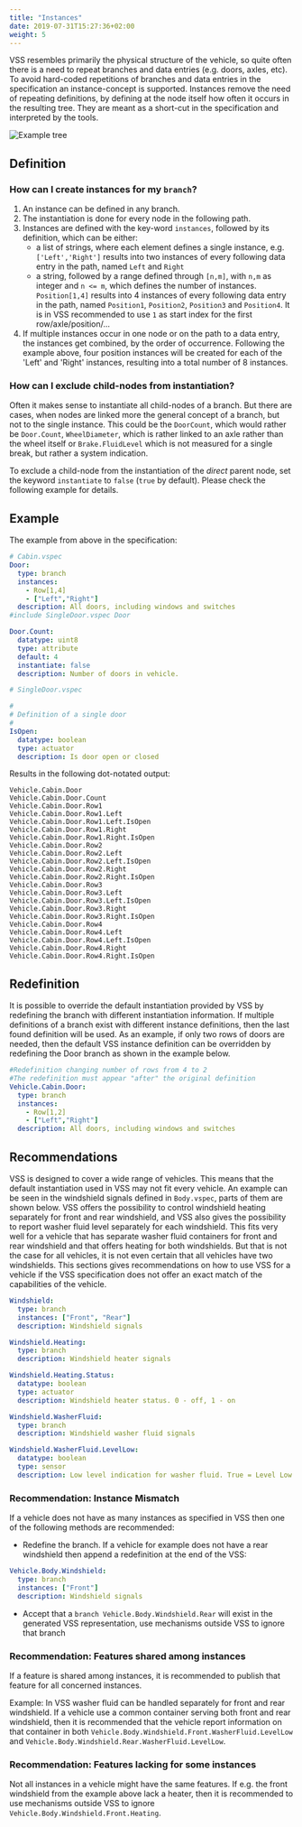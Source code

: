 ```yaml
---
title: "Instances"
date: 2019-07-31T15:27:36+02:00
weight: 5
---
```


VSS resembles primarily the physical structure of the vehicle, so
quite often there is a need to repeat branches and data entries
(e.g. doors, axles, etc). To avoid hard-coded repetitions of
branches and data entries in the specification an instance-concept is supported.
Instances remove the need of repeating definitions, by defining at the node itself how often it occurs in
the resulting tree. They are meant as a short-cut in the specification and
interpreted by the tools.

![Example tree](/vehicle_signal_specification/images/instances.png?width=60pc)



## Definition

### How can I create instances for my `branch`?

1. An instance can be defined in any branch.
2. The instantiation is done for every node in the following path.
3. Instances are defined with the key-word `instances`, followed by its
   definition, which can be either:
   * a list of strings, where each element defines a single instance, e.g.
     `['Left','Right']` results into two instances of every following
     data entry in the path, named `Left` and `Right`
   * a string, followed by a range defined through `[n,m]`, with `n,m` as integer and `n <= m`,
     which defines the number of instances.
     `Position[1,4]` results into 4 instances of every following
     data entry in the path, named `Position1`, `Position2`, `Position3`
     and `Position4`. It is in VSS recommended to use `1` as start index for the first row/axle/position/...
4. If multiple instances occur in one node or on the path to a data entry,
   the instances get combined, by the order of occurrence. Following the example above,
   four position instances will be created for each of the 'Left' and 'Right' instances,
   resulting into a total number of 8 instances.

### How can I exclude child-nodes from instantiation?

Often it makes sense to instantiate all child-nodes of a branch.
But there are cases, when nodes are linked more the general concept of
a branch, but not to the single instance. This could be the `DoorCount`,
which would rather be `Door.Count`, `WheelDiameter`, which is rather linked
to an axle rather than the wheel itself or `Brake.FluidLevel` which is not
measured for a single break, but rather a system indication. 

To exclude a child-node from the instantiation of the *direct* parent node, set the
keyword `instantiate` to `false` (`true` by default). Please check the following
example for details.

## Example

The example from above in the specification:

```YAML
# Cabin.vspec
Door:
  type: branch
  instances:
    - Row[1,4]
    - ["Left","Right"]
  description: All doors, including windows and switches
#include SingleDoor.vspec Door

Door.Count:
  datatype: uint8
  type: attribute
  default: 4
  instantiate: false
  description: Number of doors in vehicle.
```


```yml
# SingleDoor.vspec

#
# Definition of a single door
#
IsOpen:
  datatype: boolean
  type: actuator
  description: Is door open or closed
```

Results in the following dot-notated output:

```
Vehicle.Cabin.Door
Vehicle.Cabin.Door.Count
Vehicle.Cabin.Door.Row1
Vehicle.Cabin.Door.Row1.Left
Vehicle.Cabin.Door.Row1.Left.IsOpen
Vehicle.Cabin.Door.Row1.Right
Vehicle.Cabin.Door.Row1.Right.IsOpen
Vehicle.Cabin.Door.Row2
Vehicle.Cabin.Door.Row2.Left
Vehicle.Cabin.Door.Row2.Left.IsOpen
Vehicle.Cabin.Door.Row2.Right
Vehicle.Cabin.Door.Row2.Right.IsOpen
Vehicle.Cabin.Door.Row3
Vehicle.Cabin.Door.Row3.Left
Vehicle.Cabin.Door.Row3.Left.IsOpen
Vehicle.Cabin.Door.Row3.Right
Vehicle.Cabin.Door.Row3.Right.IsOpen
Vehicle.Cabin.Door.Row4
Vehicle.Cabin.Door.Row4.Left
Vehicle.Cabin.Door.Row4.Left.IsOpen
Vehicle.Cabin.Door.Row4.Right
Vehicle.Cabin.Door.Row4.Right.IsOpen
```

## Redefinition

It is possible to override the default instantiation provided by VSS by redefining the branch with
different instantiation information. If multiple definitions of a branch exist with different
instance definitions, then the last found definition will be used. 
As an example, if only two rows of doors are needed, then the default VSS instance definition
can be overridden by redefining the Door branch as shown in the example below. 

```YAML
#Redefinition changing number of rows from 4 to 2
#The redefinition must appear "after" the original definition
Vehicle.Cabin.Door:
  type: branch
  instances:
    - Row[1,2]
    - ["Left","Right"]
  description: All doors, including windows and switches
```

## Recommendations

VSS is designed to cover a wide range of vehicles.
This means that the default instantiation used in VSS may not fit every vehicle.
An example can be seen in the windshield signals defined in `Body.vspec`, parts of them are shown below.
VSS offers the possibility to control windshield heating separately for front and rear windshield,
and VSS also gives the possibility to report washer fluid level separately for each windshield.
This fits very well for a vehicle that has separate washer fluid containers for front and rear windshield
and that offers heating for both windshields. But that is not the case for all vehicles,
it is not even certain that all vehicles have two windshields. This sections gives recommendations on how
to use VSS for a vehicle if the VSS specification does not offer an exact match of the capabilities of the vehicle.

```YAML
Windshield:
  type: branch
  instances: ["Front", "Rear"]
  description: Windshield signals

Windshield.Heating:
  type: branch
  description: Windshield heater signals

Windshield.Heating.Status:
  datatype: boolean
  type: actuator
  description: Windshield heater status. 0 - off, 1 - on

Windshield.WasherFluid:
  type: branch
  description: Windshield washer fluid signals

Windshield.WasherFluid.LevelLow:
  datatype: boolean
  type: sensor
  description: Low level indication for washer fluid. True = Level Low. False = Level OK.
```

### Recommendation: Instance Mismatch

If a vehicle does not have as many instances as specified in VSS then one
of the following methods are recommended:

- Redefine the branch. If a vehicle for example does not have a rear windshield
then append a redefinition at the end of the VSS:

```YAML
Vehicle.Body.Windshield:
  type: branch
  instances: ["Front"]
  description: Windshield signals
```

- Accept that a `branch Vehicle.Body.Windshield.Rear` will exist in the generated VSS representation,
  use mechanisms outside VSS to ignore that branch
  
### Recommendation: Features shared among instances

If a feature is shared among instances, it is recommended to publish that feature for all concerned instances.

Example: In VSS washer fluid can be handled separately for front and rear windshield.
If a vehicle use a common container serving both front and rear windshield,
then it is recommended that the vehicle report information on that container in both
`Vehicle.Body.Windshield.Front.WasherFluid.LevelLow` and `Vehicle.Body.Windshield.Rear.WasherFluid.LevelLow`.

### Recommendation: Features lacking for some instances

Not all instances in a vehicle might have the same features. If e.g. the front windshield
from the example above lack a heater, then it is recommended to use mechanisms outside VSS
to ignore `Vehicle.Body.Windshield.Front.Heating`.
